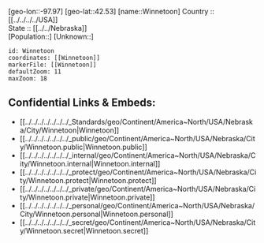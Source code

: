 ﻿---
location: [42.53,-97.97] 
mapzoom: [7,12] 
mapmarker: city 
type: City
tags:
- geo/City


SpocWebEntityId: 35643
isDeleted: false
confidential: public

---
[geo-lon::-97.97] 
[geo-lat::42.53] 
[name::Winnetoon] 
Country :: [[../../../../USA]]  
State :: [[../../Nebraska]]  
[Population::] 
[Unknown::] 


```leaflet
id: Winnetoon
coordinates: [[Winnetoon]] 
markerFile: [[Winnetoon]] 
defaultZoom: 11 
maxZoom: 18
```


## Confidential Links & Embeds: 
- [[../../../../../../../_Standards/geo/Continent/America~North/USA/Nebraska/City/Winnetoon|Winnetoon]] 
- [[../../../../../../../_public/geo/Continent/America~North/USA/Nebraska/City/Winnetoon.public|Winnetoon.public]] 
- [[../../../../../../../_internal/geo/Continent/America~North/USA/Nebraska/City/Winnetoon.internal|Winnetoon.internal]] 
- [[../../../../../../../_protect/geo/Continent/America~North/USA/Nebraska/City/Winnetoon.protect|Winnetoon.protect]] 
- [[../../../../../../../_private/geo/Continent/America~North/USA/Nebraska/City/Winnetoon.private|Winnetoon.private]] 
- [[../../../../../../../_personal/geo/Continent/America~North/USA/Nebraska/City/Winnetoon.personal|Winnetoon.personal]] 
- [[../../../../../../../_secret/geo/Continent/America~North/USA/Nebraska/City/Winnetoon.secret|Winnetoon.secret]] 
